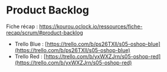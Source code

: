 # Product Backlog

Fiche récap : https://kourou.oclock.io/ressources/fiche-recap/scrum/#product-backlog

- Trello Blue : [https://trello.com/b/ps26TXll/s05-oshop-blue](https://trello.com/b/ps26TXll/s05-oshop-blue)
- Trello Red : [https://trello.com/b/yxWXZJrn/s05-oshop-red](https://trello.com/b/yxWXZJrn/s05-oshop-red)
